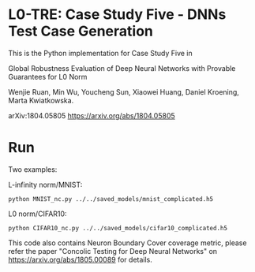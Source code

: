 # L0-TRE: Case Study Five - DNNs Test Case Generation

This is the Python implementation for Case Study Five in

Global Robustness Evaluation of Deep Neural Networks with Provable Guarantees for L0 Norm

Wenjie Ruan, Min Wu, Youcheng Sun, Xiaowei Huang, Daniel Kroening, Marta Kwiatkowska.

arXiv:1804.05805 https://arxiv.org/abs/1804.05805


# Run

Two examples:

L-infinity norm/MNIST:
```
python MNIST_nc.py ../../saved_models/mnist_complicated.h5
```

L0 norm/CIFAR10:
```
python CIFAR10_nc.py ../../saved_models/cifar10_complicated.h5
```

This code also contains Neuron Boundary Cover coverage metric, please refer the paper "Concolic Testing for Deep Neural Networks" on https://arxiv.org/abs/1805.00089 for details.